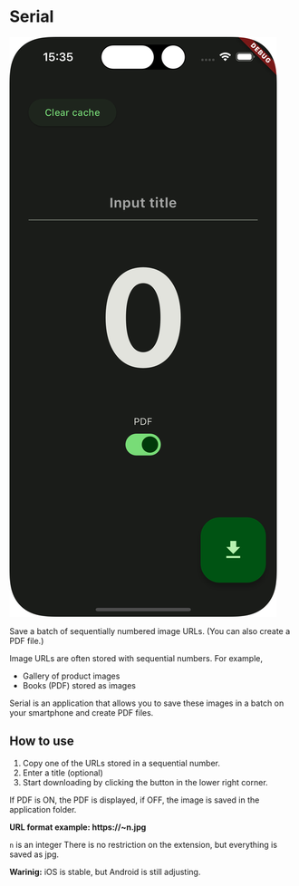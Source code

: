 # Serial

![demo](https://github.com/natsuk4ze/serial/raw/main/assets/demo.png)

Save a batch of sequentially numbered image URLs. (You can also create a PDF file.)

Image URLs are often stored with sequential numbers. For example,

- Gallery of product images
- Books (PDF) stored as images

Serial is an application that allows you to save these images in a batch on your smartphone and create PDF files.

## How to use

1. Copy one of the URLs stored in a sequential number.
2. Enter a title (optional)
3. Start downloading by clicking the button in the lower right corner.

If PDF is ON, the PDF is displayed, if OFF, the image is saved in the application folder.

**URL format example: https://~n.jpg**

`n` is an integer
There is no restriction on the extension, but everything is saved as jpg.

**Warinig:** iOS is stable, but Android is still adjusting.
